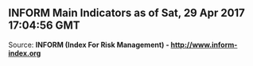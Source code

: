 ## INFORM Main Indicators as of Sat, 29 Apr 2017 17:04:56 GMT

Source: **INFORM (Index For Risk Management) - http://www.inform-index.org**